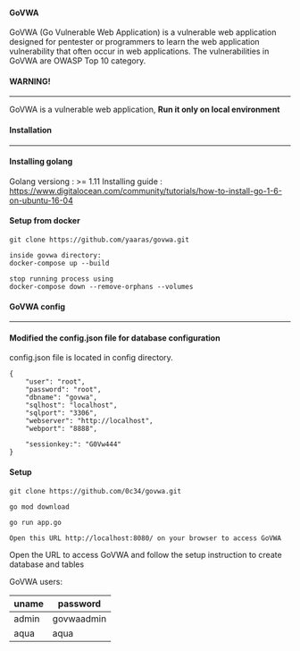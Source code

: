 #### GoVWA
GoVWA (Go Vulnerable Web Application) is a vulnerable web application designed for pentester or programmers to learn the web application vulnerability that often occur in web applications. The vulnerabilities in GoVWA are OWASP Top 10 category. 

#### WARNING!
---
GoVWA is a vulnerable web application, **Run it only on local environment**

#### Installation
---
#### Installing golang
Golang versiong : >= 1.11 
Installing guide : https://www.digitalocean.com/community/tutorials/how-to-install-go-1-6-on-ubuntu-16-04

#### Setup from docker
```
git clone https://github.com/yaaras/govwa.git

inside govwa directory:
docker-compose up --build

stop running process using
docker-compose down --remove-orphans --volumes

```

#### GoVWA config
---
#### Modified the config.json file for database configuration

config.json file is located in config directory.

```
{
    "user": "root",
    "password": "root",
    "dbname": "govwa",
    "sqlhost": "localhost",
    "sqlport": "3306",
    "webserver": "http://localhost",
    "webport": "8888",

    "sessionkey:": "G0Vw444"
}
```

#### Setup
```
git clone https://github.com/0c34/govwa.git

go mod download

go run app.go 

Open this URL http://localhost:8080/ on your browser to access GoVWA

```
Open the URL to access GoVWA and follow the setup instruction to create database and tables


GoVWA users:

| uname | password   |
|-------|------------|
| admin | govwaadmin |
| aqua  | aqua       |

